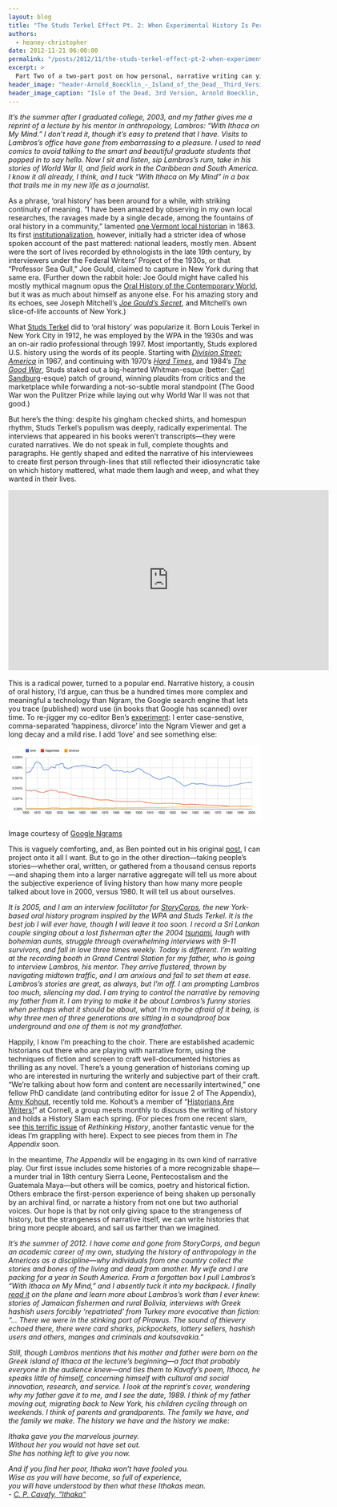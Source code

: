 ```yaml
---
layout: blog
title: "The Studs Terkel Effect Pt. 2: When Experimental History Is Personal History"
authors:
  - heaney-christopher
date: 2012-11-21 06:00:00
permalink: "/posts/2012/11/the-studs-terkel-effect-pt-2-when-experimental-history-is-personal-history"
excerpt: >
  Part Two of a two-part post on how personal, narrative writing can yield insights for history as experimental, and perhaps more meaningful, as the tools of ‘digital humanities.’  
header_image: "header-Arnold_Boecklin_-_Island_of_the_Dead__Third_Version_Edit.jpg"
header_image_caption: "Isle of the Dead, 3rd Version, Arnold Boecklin, 1883."
---
```

<p class="alternate-voice"><i>
  It’s the summer after I graduated college, 2003, and my father gives me a reprint of a lecture by his mentor in anthropology, Lambros: “With Ithaca on My Mind.” I don’t read it, though it’s easy to pretend that I have. Visits to Lambros’s office have gone from embarrassing to a pleasure. I used to read comics to avoid talking to the smart and beautiful graduate students that popped in to say hello. Now I sit and listen, sip Lambros’s rum, take in his stories of World War II, and field work in the Caribbean and South America. I know it all already, I think, and I tuck “With Ithaca on My Mind” in a box that trails me in my new life as a journalist.
</i></p>

As a phrase, ‘oral history’ has been around for a while, with striking continuity of meaning. “I have been amazed by observing in my own local researches, the ravages made by a single decade, among the fountains of oral history in a community,” lamented [one Vermont local historian]( http://ohr.oxfordjournals.org/content/8/1/20.extract#) in 1863. Its first [institutionalization]( http://library.columbia.edu/indiv/ccoh.html), however, initially had a stricter idea of whose spoken account of the past mattered: national leaders, mostly men. Absent were the sort of lives recorded by ethnologists in the late 19th century, by interviewers under the Federal Writers’ Project of the 1930s, or that “Professor Sea Gull,” Joe Gould, claimed to capture in New York during that same era. (Further down the rabbit hole:  Joe Gould might have called his mostly mythical magnum opus the [Oral History of the Contemporary World](http://home.pacifier.com/~dkossy/gould.html), but it was as much about himself as anyone else. For his amazing story and its echoes, see Joseph Mitchell’s [_Joe Gould’s Secret_](http://www.amazon.com/Joe-Goulds-Secret-Joseph-Mitchell/dp/0375708049), and Mitchell’s own slice-of-life accounts of New York.)

What [Studs Terkel](http://www.studsterkel.org/) did to ‘oral history’ was popularize it. Born Louis Terkel in New York City in 1912, he was employed by the WPA in the 1930s and was an on-air radio professional through 1997. Most importantly, Studs explored U.S. history using the words of its people. Starting with [_Division Street: America_](http://www.studsterkel.org/dstreet.php) in 1967, and continuing with 1970’s [_Hard Times_](http://www.studsterkel.org/htimes.php), and 1984’s [_The Good War_](http://www.studsterkel.org/gwar.php), Studs staked out a big-hearted Whitman-esque (better: [Carl Sandburg](http://www.poets.org/poet.php/prmPID/28)-esque) patch of ground, winning plaudits from critics and the marketplace while forwarding a not-so-subtle moral standpoint (The Good War won the Pulitzer Prize while laying out why World War II was not that good.)

But here’s the thing: despite his gingham checked shirts, and homespun rhythm, Studs Terkel’s populism was deeply, radically experimental. The interviews that appeared in his books weren’t transcripts—they were curated narratives. We do not speak in full, complete thoughts and paragraphs. He gently shaped and edited the narrative of his interviewees to create first person through-lines that still reflected their idiosyncratic take on which history mattered, what made them laugh and weep, and what they wanted in their lives.

<iframe width="640" height="360" src="http://www.youtube.com/embed/DxEZ08v1hXM?rel=0" frameborder="0" allowfullscreen></iframe>

This is a radical power, turned to a popular end. Narrative history, a cousin of oral history, I’d argue, can thus be a hundred times more complex and meaningful a technology than Ngram, the Google search engine that lets you trace (published) word use (in books that Google has scanned) over time. To re-jigger my co-editor Ben’s [experiment](http://theappendix.net/blog/2012/11/tempora-mutantur-between-experimental-and-narrative-history): I enter case-senstive, comma-separated ‘happiness, divorce’ into the Ngram Viewer and get a long decay and a mild rise. I add ‘love’ and see something else:

<div class="inline-image">
  <a class="fancybox" href="/images/blog/2012/11/Screen_Shot_2012-11-18_at_5.15.37_PM-large.png">
    <img src="/images/blog/2012/11/Screen_Shot_2012-11-18_at_5.15.37_PM-medium.png" width="640" alt="If you want" />
  </a>
  <p class="caption">
    <span class="credit">
      Image courtesy of <a href="http://books.google.com/ngrams/graph?content=love%2C+happiness%2C+divorce&year_start=1800&year_end=2000&corpus=15&smoothing=3&share=">Google Ngrams</a>
    </span>
  </p>
</div>

This is vaguely comforting, and, as Ben pointed out in his original [post](http://theappendix.net/blog/2012/11/tempora-mutantur-between-experimental-and-narrative-history), I can project onto it all I want. But to go in the other direction—taking people’s stories—whether oral, written, or gathered from a thousand census reports—and shaping them into a larger narrative aggregate will tell us more about the subjective experience of living history than how many more people talked about love in 2000, versus 1980. It will tell us about ourselves.

<p class="alternate-voice"><i>
  It is 2005, and I am an interview facilitator for <a href="http://storycorps.org/">StoryCorps</a>, the new York-based oral history program inspired by the WPA and Studs Terkel. It is the best job I will ever have, though I will leave it too soon. I record a Sri Lankan couple singing about a lost fisherman after the 2004 <a href="http://www.prx.org/pieces/8167-storycorps-prianga-and-eranga-pieris#description">tsunami</a>, laugh with bohemian aunts, struggle through overwhelming interviews with 9-11 survivors, and fall in love three times weekly. Today is different. I’m waiting at the recording booth in Grand Central Station for my father, who is going to interview Lambros, his mentor. They arrive flustered, thrown by navigating midtown traffic, and I am anxious and fail to set them at ease. Lambros’s stories are great, as always, but I’m off. I am prompting Lambros too much, silencing my dad. I am trying to control the narrative by removing my father from it. I am trying to make it be about Lambros’s funny stories when perhaps what it should be about, what I’m maybe afraid of it being, is why three men of three generations are sitting in a soundproof box underground and one of them is not my grandfather.
</i></p>

Happily, I know I’m preaching to the choir. There are established academic historians out there who are playing with narrative form, using the techniques of fiction and screen to craft well-documented histories as thrilling as any novel. There’s a young generation of historians coming up who are interested in nurturing the writerly and subjective part of their craft. “We’re talking about how form and content are necessarily intertwined,” one fellow PhD candidate (and contributing editor for issue 2 of The Appendix), [Amy Kohout](https://twitter.com/amykohout), recently told me. Kohout’s a member of “[Historians Are Writers!](http://historiansarewriters.wordpress.com/)” at Cornell, a group meets monthly to discuss the writing of history and holds a History Slam each spring. (For pieces from one recent slam, see [this terrific issue](http://www.tandfonline.com/toc/rrhi20/16/1) of _Rethinking History_, another fantastic venue for the ideas I’m grappling with here). Expect to see pieces from them in _The Appendix_ soon.

In the meantime, _The Appendix_ will be engaging in its own kind of narrative play. Our first issue includes some histories of a more recognizable shape—a murder trial in 18th century Sierra Leone, Pentecostalism and the Guatemala Maya—but others will be comics, poetry and historical fiction. Others embrace the first-person experience of being shaken up personally by an archival find, or narrate a history from not one but two authorial voices. Our hope is that by not only giving space to the strangeness of history, but the strangeness of narrative itself, we can write histories that bring more people aboard, and sail us farther than we imagined.

<p class="alternate-voice"><i>
  It’s the summer of 2012. I have come and gone from StoryCorps, and begun an academic career of my own, studying the history of anthropology in the Americas as a discipline—why individuals from one country collect the stories and bones of the living and dead from another. My wife and I are packing for a year in South America. From a forgotten box I pull Lambros’s “With Ithaca on My Mind,” and I absently tuck it into my backpack. I finally <a href="http://cifas.us/material/ithaca-my-mind-anthropologists-journey">read it</a> on the plane and learn more about Lambros’s work than I ever knew: stories of Jamaican fishermen and rural Bolivia, interviews with Greek hashish users forcibly ‘repatriated’ from Turkey more evocative than fiction: “… There we were in the stinking port of Pirawus. The sound of thievery echoed there, there were card sharks, pickpockets, lottery sellers, hashish users and others, manges and criminals and koutsavakia.”
</i></p>

<p class="alternate-voice"><i>
  Still, though Lambros mentions that his mother and father were born on the Greek island of Ithaca at the lecture’s beginning—a fact that probably everyone in the audience knew—and ties them to Kavafy’s poem, Ithaca, he speaks little of himself, concerning himself with cultural and social innovation, research, and service. I look at the reprint’s cover, wondering why my father gave it to me, and I see the date, 1989. I think of my father moving out, migrating back to New York, his children cycling through on weekends. I think of parents and grandparents. The family we have, and the family we make. The history we have and the history we make:
</p>

<p class="alternate-voice">
  Ithaka gave you the marvelous journey.<br />
  Without her you would not have set out.<br />
  She has nothing left to give you now.<br />
</p>

<p class="alternate-voice">
  And if you find her poor, Ithaka won’t have fooled you.<br />
  Wise as you will have become, so full of experience,<br />
  you will have understood by then what these Ithakas mean.<br />
  - <a href="http://www.cavafy.com/poems/content.asp?id=74&cat=1">C. P. Cavafy, "Ithaka"</a>
</p>
